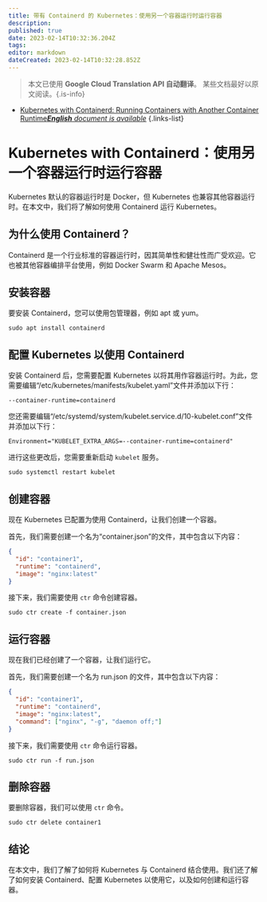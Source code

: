 ```yaml
---
title: 带有 Containerd 的 Kubernetes：使用另一个容器运行时运行容器
description: 
published: true
date: 2023-02-14T10:32:36.204Z
tags: 
editor: markdown
dateCreated: 2023-02-14T10:32:28.852Z
---
```


> 本文已使用 **Google Cloud Translation API 自动翻译**。
某些文档最好以原文阅读。{.is-info}



- [Kubernetes with Containerd: Running Containers with Another Container Runtime***English** document is available*](/en/Knowledge-base/Kubernetes/kubernetes-with-containerd-running-containers-with-another-container-runtime)
{.links-list}


# Kubernetes with Containerd：使用另一个容器运行时运行容器

Kubernetes 默认的容器运行时是 Docker，但 Kubernetes 也兼容其他容器运行时。在本文中，我们将了解如何使用 Containerd 运行 Kubernetes。

## 为什么使用 Containerd？

Containerd 是一个行业标准的容器运行时，因其简单性和健壮性而广受欢迎。它也被其他容器编排平台使用，例如 Docker Swarm 和 Apache Mesos。

## 安装容器

要安装 Containerd，您可以使用包管理器，例如 apt 或 yum。

```
sudo apt install containerd
```

## 配置 Kubernetes 以使用 Containerd

安装 Containerd 后，您需要配置 Kubernetes 以将其用作容器运行时。为此，您需要编辑“/etc/kubernetes/manifests/kubelet.yaml”文件并添加以下行：

```
--container-runtime=containerd
```

您还需要编辑“/etc/systemd/system/kubelet.service.d/10-kubelet.conf”文件并添加以下行：

```
Environment="KUBELET_EXTRA_ARGS=--container-runtime=containerd"
```

进行这些更改后，您需要重新启动 `kubelet` 服务。

```
sudo systemctl restart kubelet
```

## 创建容器

现在 Kubernetes 已配置为使用 Containerd，让我们创建一个容器。

首先，我们需要创建一个名为“container.json”的文件，其中包含以下内容：

```json
{
  "id": "container1",
  "runtime": "containerd",
  "image": "nginx:latest"
}
```

接下来，我们需要使用 `ctr` 命令创建容器。

```
sudo ctr create -f container.json
```

## 运行容器

现在我们已经创建了一个容器，让我们运行它。

首先，我们需要创建一个名为 run.json 的文件，其中包含以下内容：

```json
{
  "id": "container1",
  "runtime": "containerd",
  "image": "nginx:latest",
  "command": ["nginx", "-g", "daemon off;"]
}
```

接下来，我们需要使用 `ctr` 命令运行容器。

```
sudo ctr run -f run.json
```

## 删除容器

要删除容器，我们可以使用 `ctr` 命令。

```
sudo ctr delete container1
```

## 结论

在本文中，我们了解了如何将 Kubernetes 与 Containerd 结合使用。我们还了解了如何安装 Containerd、配置 Kubernetes 以使用它，以及如何创建和运行容器。